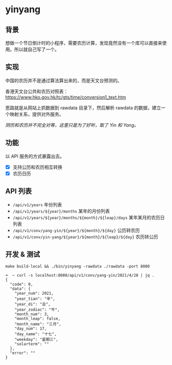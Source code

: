 # yinyang

## 背景

想做一个节日倒计时的小程序，需要农历计算，发现竟然没有一个库可以直接来使用。所以就自己写了一个。

## 实现

中国的农历并不是通过算法算出来的，而是天文台预测的。

香港天文台公共和农历对照表：https://www.hko.gov.hk/tc/gts/time/conversion1_text.htm

思路就是从网站上抓数据到 rawdata 目录下，然后解析 rawdata 的数据，建立一个映射关系，提供对外服务。

*阴历和农历并不完全对等，这里只是为了好听，取了 Yin 和 Yang。*

## 功能

以 API 服务的方式暴露出去。

- [X] 支持公历和农历相互转换
- [X] 农历日历

## API 列表

- `/api/v1/years` 年份列表
- `/api/v1/years/${year}/months` 某年的月份列表
- `/api/v1/years/${year}/months/${month}/${leap}/days` 某年某月的农历日列表
- `/api/v1/conv/yang-yin/${year}/${month}/${day}` 公历转农历
- `/api/v1/conv/yin-yang/${year}/${month}/${leap}/${day}` 农历转公历

## 开发 & 测试

```
make build-local && ./bin/yinyang -rawdata ./rawdata -port 8080
```

```
➜  ~ curl -s localhost:8080/api/v1/conv/yang-yin/2021/4/28 | jq .
{
  "code": 0,
  "data": {
    "year_num": 2021,
    "year_tian": "辛",
    "year_di": "丑",
    "year_zodiac": "牛",
    "month_num": 3,
    "month_leap": false,
    "month_name": "三月",
    "day_num": 17,
    "day_name": "十七",
    "weekday": "星期三",
    "solarterm": ""
  },
  "error": ""
}
```
